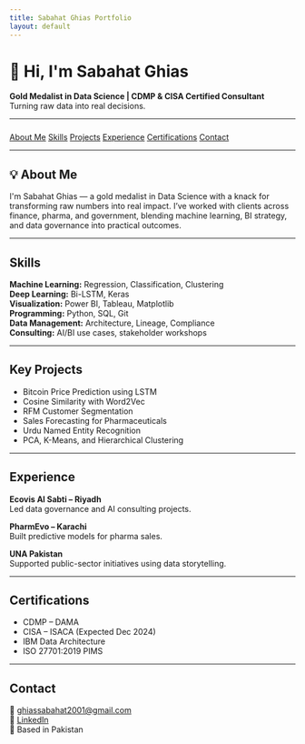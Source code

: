 ```yaml
---
title: Sabahat Ghias Portfolio
layout: default
---
```


# 👋 Hi, I'm Sabahat Ghias

**Gold Medalist in Data Science | CDMP & CISA Certified Consultant**  
Turning raw data into real decisions.

---

###  
[About Me](#about-me)     [Skills](#skills)     [Projects](#key-projects)    [Experience](#experience)    [Certifications](#certifications)    [Contact](#contact)

---

## 💡 About Me

I'm Sabahat Ghias — a gold medalist in Data Science with a knack for transforming raw numbers into real impact. I’ve worked with clients across finance, pharma, and government, blending machine learning, BI strategy, and data governance into practical outcomes.

---

## Skills

**Machine Learning:** Regression, Classification, Clustering  
**Deep Learning:** Bi-LSTM, Keras  
**Visualization:** Power BI, Tableau, Matplotlib  
**Programming:** Python, SQL, Git  
**Data Management:** Architecture, Lineage, Compliance  
**Consulting:** AI/BI use cases, stakeholder workshops

---

## Key Projects

- Bitcoin Price Prediction using LSTM  
- Cosine Similarity with Word2Vec  
- RFM Customer Segmentation  
- Sales Forecasting for Pharmaceuticals  
- Urdu Named Entity Recognition  
- PCA, K-Means, and Hierarchical Clustering

---

## Experience

**Ecovis Al Sabti – Riyadh**  
Led data governance and AI consulting projects.

**PharmEvo – Karachi**  
Built predictive models for pharma sales.

**UNA Pakistan**  
Supported public-sector initiatives using data storytelling.

---

## Certifications

- CDMP – DAMA  
- CISA – ISACA (Expected Dec 2024)  
- IBM Data Architecture  
- ISO 27701:2019 PIMS

---

## Contact

📧 ghiassabahat2001@gmail.com  
🔗 [LinkedIn](https://www.linkedin.com/in/sabahat-ghias/)  
📍 Based in Pakistan
